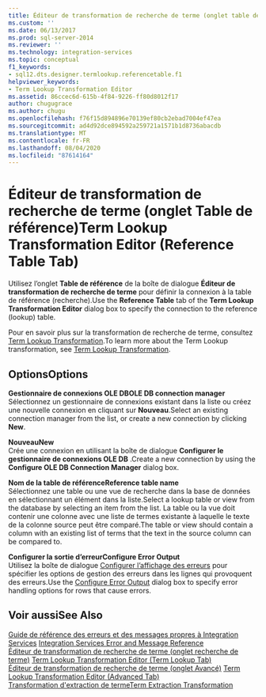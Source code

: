 ```yaml
---
title: Éditeur de transformation de recherche de terme (onglet table de référence) | Microsoft Docs
ms.custom: ''
ms.date: 06/13/2017
ms.prod: sql-server-2014
ms.reviewer: ''
ms.technology: integration-services
ms.topic: conceptual
f1_keywords:
- sql12.dts.designer.termlookup.referencetable.f1
helpviewer_keywords:
- Term Lookup Transformation Editor
ms.assetid: 86ccec6d-615b-4f84-9226-ff80d8012f17
author: chugugrace
ms.author: chugu
ms.openlocfilehash: f76f15d894896e70139ef80cb2ebad7004ef47ea
ms.sourcegitcommit: ad4d92dce894592a259721a1571b1d8736abacdb
ms.translationtype: MT
ms.contentlocale: fr-FR
ms.lasthandoff: 08/04/2020
ms.locfileid: "87614164"
---
```

# <a name="term-lookup-transformation-editor-reference-table-tab"></a><span data-ttu-id="f72d0-102">Éditeur de transformation de recherche de terme (onglet Table de référence)</span><span class="sxs-lookup"><span data-stu-id="f72d0-102">Term Lookup Transformation Editor (Reference Table Tab)</span></span>
  <span data-ttu-id="f72d0-103">Utilisez l’onglet **Table de référence** de la boîte de dialogue **Éditeur de transformation de recherche de terme** pour définir la connexion à la table de référence (recherche).</span><span class="sxs-lookup"><span data-stu-id="f72d0-103">Use the **Reference Table** tab of the **Term Lookup Transformation Editor** dialog box to specify the connection to the reference (lookup) table.</span></span>  
  
 <span data-ttu-id="f72d0-104">Pour en savoir plus sur la transformation de recherche de terme, consultez [Term Lookup Transformation](data-flow/transformations/lookup-transformation.md).</span><span class="sxs-lookup"><span data-stu-id="f72d0-104">To learn more about the Term Lookup transformation, see [Term Lookup Transformation](data-flow/transformations/lookup-transformation.md).</span></span>  
  
## <a name="options"></a><span data-ttu-id="f72d0-105">Options</span><span class="sxs-lookup"><span data-stu-id="f72d0-105">Options</span></span>  
 <span data-ttu-id="f72d0-106">**Gestionnaire de connexions OLE DB**</span><span class="sxs-lookup"><span data-stu-id="f72d0-106">**OLE DB connection manager**</span></span>  
 <span data-ttu-id="f72d0-107">Sélectionnez un gestionnaire de connexions existant dans la liste ou créez une nouvelle connexion en cliquant sur **Nouveau**.</span><span class="sxs-lookup"><span data-stu-id="f72d0-107">Select an existing connection manager from the list, or create a new connection by clicking **New**.</span></span>  
  
 <span data-ttu-id="f72d0-108">**Nouveau**</span><span class="sxs-lookup"><span data-stu-id="f72d0-108">**New**</span></span>  
 <span data-ttu-id="f72d0-109">Crée une connexion en utilisant la boîte de dialogue **Configurer le gestionnaire de connexions OLE DB** .</span><span class="sxs-lookup"><span data-stu-id="f72d0-109">Create a new connection by using the **Configure OLE DB Connection Manager** dialog box.</span></span>  
  
 <span data-ttu-id="f72d0-110">**Nom de la table de référence**</span><span class="sxs-lookup"><span data-stu-id="f72d0-110">**Reference table name**</span></span>  
 <span data-ttu-id="f72d0-111">Sélectionnez une table ou une vue de recherche dans la base de données en sélectionnant un élément dans la liste.</span><span class="sxs-lookup"><span data-stu-id="f72d0-111">Select a lookup table or view from the database by selecting an item from the list.</span></span> <span data-ttu-id="f72d0-112">La table ou la vue doit contenir une colonne avec une liste de termes existante à laquelle le texte de la colonne source peut être comparé.</span><span class="sxs-lookup"><span data-stu-id="f72d0-112">The table or view should contain a column with an existing list of terms that the text in the source column can be compared to.</span></span>  
  
 <span data-ttu-id="f72d0-113">**Configurer la sortie d’erreur**</span><span class="sxs-lookup"><span data-stu-id="f72d0-113">**Configure Error Output**</span></span>  
 <span data-ttu-id="f72d0-114">Utilisez la boîte de dialogue [Configurer l’affichage des erreurs](../../2014/integration-services/configure-error-output.md) pour spécifier les options de gestion des erreurs dans les lignes qui provoquent des erreurs.</span><span class="sxs-lookup"><span data-stu-id="f72d0-114">Use the [Configure Error Output](../../2014/integration-services/configure-error-output.md) dialog box to specify error handling options for rows that cause errors.</span></span>  
  
## <a name="see-also"></a><span data-ttu-id="f72d0-115">Voir aussi</span><span class="sxs-lookup"><span data-stu-id="f72d0-115">See Also</span></span>  
 <span data-ttu-id="f72d0-116">[Guide de référence des erreurs et des messages propres à Integration Services](../../2014/integration-services/integration-services-error-and-message-reference.md) </span><span class="sxs-lookup"><span data-stu-id="f72d0-116">[Integration Services Error and Message Reference](../../2014/integration-services/integration-services-error-and-message-reference.md) </span></span>  
 <span data-ttu-id="f72d0-117">[Éditeur de transformation de recherche de terme &#40;onglet recherche de terme&#41;](../../2014/integration-services/term-lookup-transformation-editor-term-lookup-tab.md) </span><span class="sxs-lookup"><span data-stu-id="f72d0-117">[Term Lookup Transformation Editor &#40;Term Lookup Tab&#41;](../../2014/integration-services/term-lookup-transformation-editor-term-lookup-tab.md) </span></span>  
 <span data-ttu-id="f72d0-118">[Éditeur de transformation de recherche de terme &#40;onglet Avancé&#41;](../../2014/integration-services/term-lookup-transformation-editor-advanced-tab.md) </span><span class="sxs-lookup"><span data-stu-id="f72d0-118">[Term Lookup Transformation Editor &#40;Advanced Tab&#41;](../../2014/integration-services/term-lookup-transformation-editor-advanced-tab.md) </span></span>  
 [<span data-ttu-id="f72d0-119">Transformation d'extraction de terme</span><span class="sxs-lookup"><span data-stu-id="f72d0-119">Term Extraction Transformation</span></span>](data-flow/transformations/term-extraction-transformation.md)  
  
  
